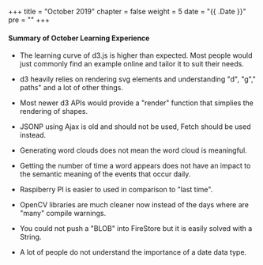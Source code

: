 +++
title = "October 2019"
chapter = false
weight = 5
date = "{{ .Date }}"
pre = "<b></b>"
+++


#### Summary of October Learning Experience

- The learning curve of d3.js is higher than expected. Most people would just commonly find an example online and tailor it to suit their needs.

- d3 heavily relies on rendering svg elements and understanding "d",  "g"," paths" and a lot of other things.

- Most newer d3 APIs would provide a "render" function that simplies the rendering of shapes.

- JSONP using Ajax is old and should not be used, Fetch should be used instead.

- Generating word clouds does not mean the word cloud is meaningful.

- Getting the number of time a word appears does not have an impact to the semantic meaning of the events that occur daily.

- Raspiberry PI is easier to used in comparison to "last time".

- OpenCV libraries are much cleaner now instead of the days where are "many" compile warnings.

- You could not push a "BLOB" into FireStore but it is easily solved with a String.

- A lot of people do not understand the importance of a date data type.
